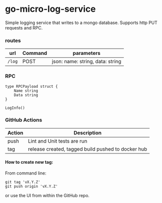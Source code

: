 # go-micro-log-service

Simple logging service that writes to a mongo database.
Supports http PUT requests and RPC.

### routes

| url | Command | parameters |
| --- | --- | --- |
| `/log` | POST | json: name: string, data: string |


### RPC

```
type RPCPayload struct {
	Name string
	Data string
}
```

`LogInfo()`

### GitHub Actions
| Action | Description |
| --- | --- |
|push| Lint and Unit tests are run |
|tag| release created, tagged build pushed to docker hub |

#### How to create new tag:
From command line:
```
git tag 'vX.Y.Z'
git push origin 'vX.Y.Z'
```

or use the UI from within the GitHub repo.